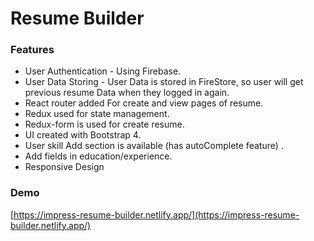 # Resume Builder

### Features

 *  User Authentication - Using Firebase.
* User Data Storing - User Data is stored in FireStore, so user will get previous resume Data when they logged in again.
* React router added For create and view pages of resume.
* Redux used for state management.
* Redux-form is used for create resume.
* UI created with Bootstrap 4.
* User skill Add section is available (has autoComplete feature) .
* Add fields in education/experience.
* Responsive Design


### Demo
[https://impress-resume-builder.netlify.app/](https://impress-resume-builder.netlify.app/)
